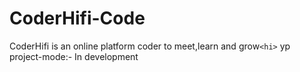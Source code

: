 # CoderHifi-Code
CoderHifi is an online platform coder to meet,learn and grow`<hi>` yp
<br>project-mode:- In development
